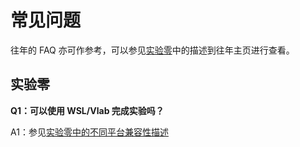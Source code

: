# 常见问题

往年的 FAQ 亦可作参考，可以参见[实验零]()中的描述到往年主页进行查看。

## 实验零

**Q1：可以使用 WSL/Vlab 完成实验吗？**

A1：参见[实验零中的不同平台兼容性描述]()
